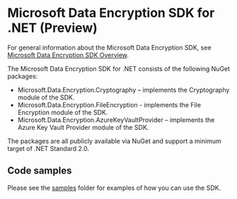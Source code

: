 # Microsoft Data Encryption SDK for .NET (Preview)

For general information about the Microsoft Data Encryption SDK, see [Microsoft Data Encryption SDK Overview](../README.md).

The Microsoft Data Encryption SDK for .NET consists of the following NuGet packages:

* Microsoft.Data.Encryption.Cryptography – implements the Cryptography module of the SDK.
* Microsoft.Data.Encryption.FileEncryption - implements the File Encryption module of the SDK.
* Microsoft.Data.Encryption.AzureKeyVaultProvider – implements the Azure Key Vault Provider module of the SDK.

The packages are all publicly available via NuGet and support a minimum target of .NET Standard 2.0.

## Code samples

Please see the [samples](./samples/) folder for examples of how you can use the SDK.
